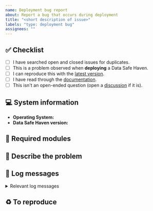 ```yaml
---
name: Deployment bug report
about: Report a bug that occurs during deployment
title: "<short description of issue>"
labels: "type: deployment bug"
assignees: ""
---
```


## :white_check_mark: Checklist

<!--
Before reporting a problem please check the following. Replace the empty checkboxes [ ] below with checked ones [x] accordingly.
-->

- [ ] I have searched open and closed issues for duplicates.
- [ ] This is a problem observed when **deploying** a Data Safe Haven.
- [ ] I can reproduce this with the [latest version](https://github.com/alan-turing-institute/data-safe-haven/releases).
- [ ] I have read through the [documentation](https://alan-turing-institute.github.io/data-safe-haven/).
- [ ] This isn't an open-ended question (open a [discussion](https://github.com/alan-turing-institute/data-safe-haven/discussions) if it is).

## :computer: System information

- **Operating System:** <!-- Which operating system are you using: Windows, Linux, macOS etc. -->
- **Data Safe Haven version:** <!-- Which version of the Data Safe Haven are you using: 3.0.0, 3.1.1 etc. -->

## :cactus: Required modules

<!-- Paste the output of deployment/CheckRequirements.ps1 here -->

## :no_entry_sign: Describe the problem

<!--
What happens now and (if relevant) an explanation of why this is incorrect

Optionally include specific tasks (if any) in the order in which they need to be done.
- [ ] Task 1
- [ ] Task 2
- [ ] Task 3

Include a clear and concise description of what the behaviour should be when this issue is closed if this is not obvious.
-->

## :deciduous_tree: Log messages

<details>
<summary>Relevant log messages</summary>

```none
Your log details here
```

</details>

## :recycle: To reproduce

<!--
How can the current behaviour be reproduced? Include some steps to reproduce the problem.

Example:
- Deploy an SRE with option X set to Y
- Attempt to perform action Z
- Observe the previously mentioned failure/error message
-->
